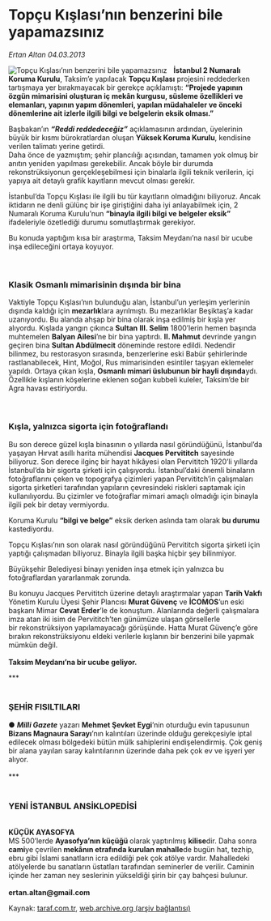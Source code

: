 # Topçu Kışlası’nın benzerini bile yapamazsınız

*Ertan Altan 04.03.2013*

<div class="yazi"><img align="left" alt="Topçu Kışlası’nın benzerini bile yapamazsınız" border="0" src="http://www.taraf.com.tr/fotoraflar/makaleler/topcu-kislasi-nin-benzerini-bile-yapamazsiniz_207_orijinal.jpg" style="border-right-width:10px; border-color:#FFFFFF"/><p><b>İstanbul 2 Numaralı Koruma Kurulu</b>, Taksim’e yapılacak <b>Topçu Kışlası</b> projesini reddederken tartışmaya yer bırakmayacak bir gerekçe açıklamıştı: <b>“Projede yapının özgün mimarisini oluşturan iç mekân kurgusu, süsleme özellikleri ve elemanları, yapının yapım dönemleri, yapılan müdahaleler ve önceki dönemlerine ait izlerle ilgili bilgi ve belgelerin eksik olması.”</b> </p>
<p>Başbakan’ın <b><i>“Reddi reddedeceğiz”</i></b> açıklamasının ardından, üyelerinin büyük bir kısmı bürokratlardan oluşan <b>Yüksek Koruma Kurulu</b>, kendisine verilen talimatı yerine getirdi. <br/>Daha önce de yazmıştım; şehir plancılığı açısından, tamamen yok olmuş bir anıtın yeniden yapılması gerekebilir. Ancak böyle bir durumda rekonstrüksiyonun gerçekleşebilmesi için binalarla ilgili teknik verilerin, içi yapıya ait detaylı grafik kayıtların mevcut olması gerekir.</p>
<p>İstanbul’da Topçu Kışlası ile ilgili bu tür kayıtların olmadığını biliyoruz. Ancak iktidarın ne denli gülünç bir işe giriştiğini daha iyi anlayabilmek için, 2 Numaralı Koruma Kurulu’nun <b>“binayla ilgili bilgi ve belgeler eksik”</b> ifadeleriyle özetlediği durumu somutlaştırmak gerekiyor. </p>
<p>Bu konuda yaptığım kısa bir araştırma, Taksim Meydanı’na nasıl bir ucube inşa edileceğini ortaya koyuyor.<br/><br/><br/></p>
<h3>Klasik Osmanlı mimarisinin dışında bir bina</h3>
<p>Vaktiyle Topçu Kışlası’nın bulunduğu alan, İstanbul’un yerleşim yerlerinin dışında kaldığı için <b>mezarlık</b>lara ayrılmıştı. Bu mezarlıklar Beşiktaş’a kadar uzanıyordu. Bu alanda ahşap bir bina olarak inşa edilmiş bir kışla yer alıyordu. Kışlada yangın çıkınca <b>Sultan</b> <b>III. Selim</b> 1800’lerin hemen başında muhtemelen <b>Balyan Ailesi</b>’ne bir bina yaptırdı. <b>II. Mahmut</b> devrinde yangın geçiren bina <b>Sultan Abdülmecit</b> döneminde restore edildi. Nedendir bilinmez, bu restorasyon sırasında, benzerlerine eski Babür şehirlerinde rastlanabilecek, Hint, Moğol, Rus mimarisinden esintiler taşıyan eklemeler yapıldı. Ortaya çıkan kışla, <b>Osmanlı mimari üslubunun bir hayli dışında</b>ydı. Özellikle kışlanın köşelerine eklenen soğan kubbeli kuleler, Taksim’de bir Agra havası estiriyordu.<br/><br/><br/></p>
<h3>Kışla, yalnızca sigorta için fotoğraflandı</h3>
<p>Bu son derece güzel kışla binasının o yıllarda nasıl göründüğünü, İstanbul’da yaşayan Hırvat asıllı harita mühendisi <b>Jacques Pervititch</b> sayesinde biliyoruz. Son derece ilginç bir hayat hikâyesi olan Pervititch 1920’li yıllarda İstanbul’da bir sigorta şirketi için çalışıyordu. İstanbul’daki önemli binaların fotoğraflarını çeken ve topografya çizimleri yapan Pervititch’in çalışmaları sigorta şirketleri tarafından yapıların çevresindeki riskleri saptamak için kullanılıyordu. Bu çizimler ve fotoğraflar mimari amaçlı olmadığı için binayla ilgili pek bir detay vermiyordu.</p>
<p>Koruma Kurulu <b>“bilgi ve belge”</b> eksik derken aslında tam olarak <b>bu durumu</b> kastediyordu.</p>
<p>Topçu Kışlası’nın son olarak nasıl göründüğünü Pervititch sigorta şirketi için yaptığı çalışmadan biliyoruz. Binayla ilgili başka hiçbir şey bilinmiyor. </p>
<p>Büyükşehir Belediyesi binayı yeniden inşa etmek için yalnızca bu fotoğraflardan yararlanmak zorunda. </p>
<p>Bu konuyu Jacques Pervititch üzerine detaylı araştırmalar yapan <b>Tarih Vakfı</b> Yönetim Kurulu Üyesi Şehir Plancısı <b>Murat Güvenç</b> ve <b>İCOMOS</b>’un eski başkanı Mimar <b>Cevat Erder</b>’le de konuştum. Alanlarında değerli çalışmalara imza atan iki isim de Pervititch’ten günümüze ulaşan görsellerle bir rekonstrüksiyon yapılamayacağı görüşünde. Hatta Murat Güvenç’e göre bırakın rekonstrüksiyonu eldeki verilerle kışlanın bir benzerini bile yapmak mümkün değil.<br/><br/><b>Taksim Meydanı’na bir ucube geliyor.</b></p>
<p>***<br/><br/></p>
<h3>ŞEHİR FISILTILARI</h3>
<p>● <b><i>Milli Gazete</i></b> yazarı <b>Mehmet Şevket Eygi</b>’nin oturduğu evin tapusunun <b>Bizans Magnaura Sarayı</b>’nın kalıntıları üzerinde olduğu gerekçesiyle iptal edilecek olması bölgedeki bütün mülk sahiplerini endişelendirmiş. Çok geniş bir alana yayılan saray kalıntılarının üzerinde daha pek çok ev ve işyeri yer alıyor.<br/><br/>***<br/><br/></p>
<h3>YENİ İSTANBUL ANSİKLOPEDİSİ</h3>
<p><b><br/></b><b>KÜÇÜK AYASOFYA<br/></b>MS 500’lerde <b>Ayasofya’nın küçüğü </b>olarak yaptırılmış <b>kilise</b>dir. Daha sonra <b>cami</b>ye çevrilen <b>mekânın etrafında kurulan mahalle</b>de bugün hat, tezhip, ebru gibi İslami sanatların icra edildiği pek çok atölye vardır. Mahalledeki atölyelerde bu sanatların üstatları tarafından seminerler de verilir. Caminin içinde her zaman ney seslerinin yükseldiği şirin bir çay bahçesi bulunur.<br/><br/><strong>ertan.altan@gmail.com</strong></p>
</div>

Kaynak: [taraf.com.tr](http://www.taraf.com.tr/ertan-altan/makale-topcu-kislasi-nin-benzerini-bile-yapamazsiniz.htm), [web.archive.org (arşiv bağlantısı)](http://web.archive.org/web/20131107052240/http://www.taraf.com.tr/ertan-altan/makale-topcu-kislasi-nin-benzerini-bile-yapamazsiniz.htm)
